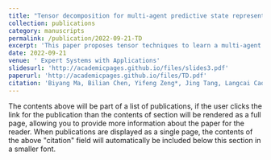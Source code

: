 ```yaml
---
title: "Tensor decomposition for multi-agent predictive state representation"
collection: publications
category: manuscripts
permalink: /publication/2022-09-21-TD
excerpt: 'This paper proposes tensor techniques to learn a multi-agent PSR model, addressing the challenges of increasing agent numbers and problem complexity, and demonstrating effectiveness across multiple domains.'
date: 2022-09-21
venue: ' Expert Systems with Applications'
slidesurl: 'http://academicpages.github.io/files/slides3.pdf'
paperurl: 'http://academicpages.github.io/files/TD.pdf'
citation: 'Biyang Ma, Bilian Chen, Yifeng Zeng*, Jing Tang, Langcai Cao (2022). &quot; Tensor decomposition for multi-agent predictive state representation.&quot; <i>  Expert Systems with Applications, 2022,189(1), 115969, 2022;</i>. 1(4).'
---
```

The contents above will be part of a list of publications, if the user clicks the link for the publication than the contents of section will be rendered as a full page, allowing you to provide more information about the paper for the reader. When publications are displayed as a single page, the contents of the above "citation" field will automatically be included below this section in a smaller font.
 
